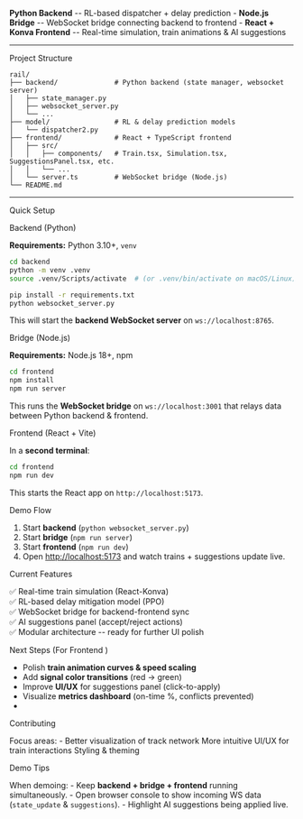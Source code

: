 
**Python Backend** -- RL-based dispatcher + delay prediction -
**Node.js Bridge** -- WebSocket bridge connecting backend to frontend -
**React + Konva Frontend** -- Real-time simulation, train animations &
AI suggestions

------------------------------------------------------------------------

Project Structure

    rail/
    ├── backend/              # Python backend (state manager, websocket server)
    │   ├── state_manager.py
    │   ├── websocket_server.py
    │   └── ...
    ├── model/                # RL & delay prediction models
    │   └── dispatcher2.py
    ├── frontend/             # React + TypeScript frontend
    │   ├── src/
    │   │   ├── components/   # Train.tsx, Simulation.tsx, SuggestionsPanel.tsx, etc.
    │   │   └── ...
    │   └── server.ts         # WebSocket bridge (Node.js)
    └── README.md

------------------------------------------------------------------------

Quick Setup

Backend (Python)

**Requirements:** Python 3.10+, `venv`

``` bash
cd backend
python -m venv .venv
source .venv/Scripts/activate  # (or .venv/bin/activate on macOS/Linux)

pip install -r requirements.txt
python websocket_server.py
```

This will start the **backend WebSocket server** on
`ws://localhost:8765`.


Bridge (Node.js)

**Requirements:** Node.js 18+, npm

``` bash
cd frontend
npm install
npm run server
```

This runs the **WebSocket bridge** on `ws://localhost:3001` that relays
data between Python backend & frontend.


Frontend (React + Vite)

In a **second terminal**:

``` bash
cd frontend
npm run dev
```

This starts the React app on `http://localhost:5173`.



Demo Flow

1.  Start **backend** (`python websocket_server.py`)
2.  Start **bridge** (`npm run server`)
3.  Start **frontend** (`npm run dev`)
4.  Open <http://localhost:5173> and watch trains + suggestions update
    live.


Current Features

✅ Real-time train simulation (React-Konva)\
✅ RL-based delay mitigation model (PPO)\
✅ WebSocket bridge for backend-frontend sync\
✅ AI suggestions panel (accept/reject actions)\
✅ Modular architecture -- ready for further UI polish


Next Steps (For Frontend )

-   Polish **train animation curves & speed scaling**
-   Add **signal color transitions** (red → green)
-   Improve **UI/UX** for suggestions panel (click-to-apply)
-   Visualize **metrics dashboard** (on-time %, conflicts prevented)
-   

Contributing

Focus areas: - Better visualization of track network 
More intuitive UI/UX for train interactions 
Styling & theming 

Demo Tips

When demoing: - Keep **backend + bridge + frontend** running
simultaneously. - Open browser console to show incoming WS data
(`state_update` & `suggestions`). - Highlight AI suggestions being
applied live.

